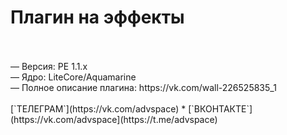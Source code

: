 <h1>Плагин на эффекты</h1>
<br><br>
<h7>— Версия: PE 1.1.x</h7><br>
<h7>— Ядро: LiteCore/Aquamarine</h7><br>
<h7>— Полное описание плагина: https://vk.com/wall-226525835_1</h7>
<br><br>
[`ТЕЛЕГРАМ`](https://vk.com/advspace) * [`ВКОНТАКТЕ`](https://vk.com/advspace](https://t.me/advspace)

